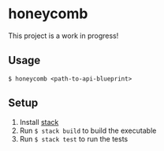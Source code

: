 # honeycomb

This project is a work in progress!

## Usage
`$ honeycomb <path-to-api-blueprint>`

## Setup
1. Install [stack](https://github.com/commercialhaskell/stack)
2. Run `$ stack build` to build the executable
3. Run `$ stack test` to run the tests

